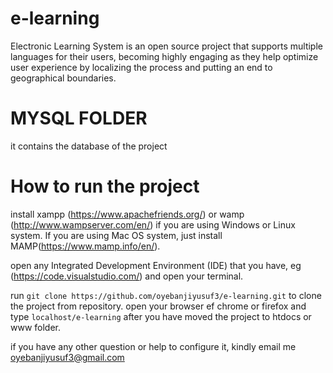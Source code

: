 # e-learning
 Electronic Learning System is an open source project that supports multiple languages for their users, becoming highly engaging as they help optimize user experience by localizing the process and putting an end to geographical boundaries.

 # MYSQL FOLDER

 it contains the database of the project


 # How to run the project
 install xampp (https://www.apachefriends.org/) or wamp (http://www.wampserver.com/en/) if you are using Windows or Linux system. If you are using Mac OS system, just install MAMP(https://www.mamp.info/en/).

 open any Integrated Development Environment (IDE) that you have, eg (https://code.visualstudio.com/) and open your terminal.
 
 run `git clone https://github.com/oyebanjiyusuf3/e-learning.git` to clone the project from repository.
 open your browser ef chrome or firefox and type `localhost/e-learning` after you have moved the project to htdocs or www folder.

 if you have any other question or help to configure it, kindly email me oyebanjiyusuf3@gmail.com
